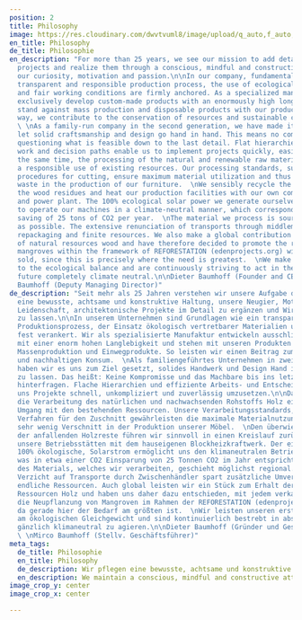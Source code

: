 ```yaml
---
position: 2
title: Philosophy
image: https://res.cloudinary.com/dwvtvuml8/image/upload/q_auto,f_auto,dpr_auto/v1614097844/241120-07-165-online_mwyu8n.jpg
en_title: Philosophy
de_title: Philosophie
en_description: "For more than 25 years, we see our mission to add detail to architectural
  projects and realize them through a conscious, mindful and constructive attitude,
  our curiosity, motivation and passion.\n\nIn our company, fundamentals such as a
  transparent and responsible production process, the use of ecologically sound materials
  and fair working conditions are firmly anchored. As a specialized manufactory, we
  exclusively develop custom-made products with an enormously high longevity and consciously
  stand against mass production and disposable products with our products. In this
  way, we contribute to the conservation of resources and sustainable consumption.
  \ \nAs a family-run company in the second generation, we have made it our goal to
  let solid craftsmanship and design go hand in hand. This means no compromises and
  questioning what is feasible down to the last detail. Flat hierarchies and efficient
  work and decision paths enable us to implement projects quickly, easily and reliably.\n\nAt
  the same time, the processing of the natural and renewable raw material wood guarantees
  a responsible use of existing resources. Our processing standards, such as optimized
  procedures for cutting, ensure maximum material utilization and thus very little
  waste in the production of our furniture.  \nWe sensibly recycle the majority of
  the wood residues and heat our production facilities with our own combined heat
  and power plant. The 100% ecological solar power we generate ourselves enables us
  to operate our machines in a climate-neutral manner, which corresponds to a CO2
  saving of 25 tons of CO2 per year.  \nThe material we process is sourced as regionally
  as possible. The extensive renunciation of transports through middlemen saves additional
  repackaging and finite resources. We also make a global contribution to the preservation
  of natural resources wood and have therefore decided to promote the replanting of
  mangroves within the framework of REFORESTATION (edenprojects.org) with every product
  sold, since this is precisely where the need is greatest.  \nWe make our first contribution
  to the ecological balance and are continuously striving to act in the foreseeable
  future completely climate neutral.\n\nDieter Baumhoff (Founder and CEO)  \nMirco
  Baumhoff (Deputy Managing Director)"
de_description: "Seit mehr als 25 Jahren verstehen wir unsere Aufgabe darin, durch
  eine bewusste, achtsame und konstruktive Haltung, unsere Neugier, Motivation und
  Leidenschaft, architektonische Projekte im Detail zu ergänzen und Wirklichkeit werden
  zu lassen.\n\nIn unserem Unternehmen sind Grundlagen wie ein transparenter und verantwortungsvoller
  Produktionsprozess, der Einsatz ökologisch vertretbarer Materialien und faire Arbeitsbedingungen
  fest verankert. Wir als spezialisierte Manufaktur entwickeln ausschließlich Maßanfertigungen
  mit einer enorm hohen Langlebigkeit und stehen mit unseren Produkten bewusst gegen
  Massenproduktion und Einwegprodukte. So leisten wir einen Beitrag zum Ressourcenerhalt
  und nachhaltigen Konsum.  \nAls familiengeführtes Unternehmen in zweiter Generation,
  haben wir es uns zum Ziel gesetzt, solides Handwerk und Design Hand in Hand gehen
  zu lassen. Das heißt: Keine Kompromisse und das Machbare bis ins letzte Detail zu
  hinterfragen. Flache Hierarchien und effiziente Arbeits- und Entscheidungswege ermöglichen
  uns Projekte schnell, unkompliziert und zuverlässig umzusetzen.\n\nDabei garantiert
  die Verarbeitung des natürlichen und nachwachsenden Rohstoffs Holz einen verantwortungsvollen
  Umgang mit den bestehenden Ressourcen. Unsere Verarbeitungsstandards, wie optimierte
  Verfahren für den Zuschnitt gewährleisten die maximale Materialnutzung und somit
  sehr wenig Verschnitt in der Produktion unserer Möbel.  \nDen überwiegenden Teil
  der anfallenden Holzreste führen wir sinnvoll in einen Kreislauf zurück und heizen
  unsere Betriebsstätten mit dem hauseigenen Blockheizkraftwerk. Der eigens generierte,
  100% ökologische, Solarstrom ermöglicht uns den klimaneutralen Betrieb unserer Maschinen,
  was in etwa einer CO2 Einsparung von 25 Tonnen CO2 im Jahr entspricht.   \nDer Bezug
  des Materials, welches wir verarbeiten, geschieht möglichst regional. Der weitgehende
  Verzicht auf Transporte durch Zwischenhändler spart zusätzliche Umverpackungen und
  endliche Ressourcen. Auch global leisten wir ein Stück zum Erhalt der natürlichen
  Ressourcen Holz und haben uns daher dazu entschieden, mit jedem verkauften Produkt
  die Neupflanzung von Mangroven im Rahmen der REFORESTATION (edenprojects.org) voranzutreiben,
  da gerade hier der Bedarf am größten ist.  \nWir leisten unseren ersten Beitrag
  am ökologischen Gleichgewicht und sind kontinuierlich bestrebt in absehbarer Zukunft
  gänzlich klimaneutral zu agieren.\n\nDieter Baumhoff (Gründer und Geschäftsführer)
  \ \nMirco Baumhoff (Stellv. Geschäftsführer)"
meta_tags:
  de_title: Philosophie
  en_title: Philosophy
  de_description: Wir pflegen eine bewusste, achtsame und konstruktive Haltung
  en_description: We maintain a conscious, mindful and constructive attitude
image_crop_y: center
image_crop_x: center

---
```

